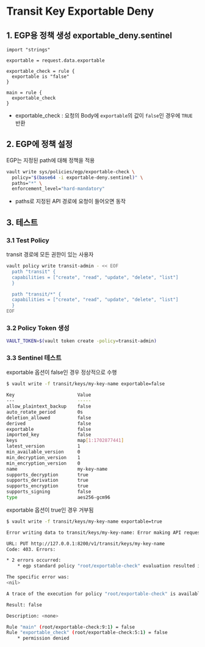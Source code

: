 # Transit Key Exportable Deny

## 1. EGP용 정책 생성 exportable_deny.sentinel

```hcl
import "strings"

exportable = request.data.exportable

exportable_check = rule {
  exportable is "false"
}

main = rule {
  exportable_check
}
```

- exportable_check : 요청의 Body에 `exportable`의 값이 `false`인 경우에 `TRUE` 반환


## 2. EGP에 정책 설정
EGP는 지정된 path에 대해 정책을 적용

```bash
vault write sys/policies/egp/exportable-check \
  policy="$(base64 -i exportable-deny.sentinel)" \
  paths="*" \
  enforcement_level="hard-mandatory"
```

- paths로 지정된 API 경로에 요청이 들어오면 동작

## 3. 테스트

### 3.1 Test Policy
transit 경로에 모든 권한이 있는 사용자

```bash
vault policy write transit-admin - << EOF
  path "transit" {
  capabilities = ["create", "read", "update", "delete", "list"]
  }

  path "transit/*" {
  capabilities = ["create", "read", "update", "delete", "list"]
  }
EOF
```

### 3.2 Policy Token 생성

```bash
VAULT_TOKEN=$(vault token create -policy=transit-admin)
```

### 3.3 Sentinel 테스트

exportable 옵션이 false인 경우 정상적으로 수행

```bash
$ vault write -f transit/keys/my-key-name exportable=false

Key                       Value
---                       -----
allow_plaintext_backup    false
auto_rotate_period        0s
deletion_allowed          false
derived                   false
exportable                false
imported_key              false
keys                      map[1:1702877441]
latest_version            1
min_available_version     0
min_decryption_version    1
min_encryption_version    0
name                      my-key-name
supports_decryption       true
supports_derivation       true
supports_encryption       true
supports_signing          false
type                      aes256-gcm96
```

exportable 옵션이 true인 경우 거부됨

```bash
$ vault write -f transit/keys/my-key-name exportable=true

Error writing data to transit/keys/my-key-name: Error making API request.

URL: PUT http://127.0.0.1:8200/v1/transit/keys/my-key-name
Code: 403. Errors:

* 2 errors occurred:
	* egp standard policy "root/exportable-check" evaluation resulted in denial.

The specific error was:
<nil>

A trace of the execution for policy "root/exportable-check" is available:

Result: false

Description: <none>

Rule "main" (root/exportable-check:9:1) = false
Rule "exportable_check" (root/exportable-check:5:1) = false
	* permission denied
```
